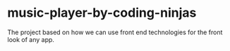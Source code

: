 # music-player-by-coding-ninjas
The project based on how we can use front end technologies for the front look of any app.
